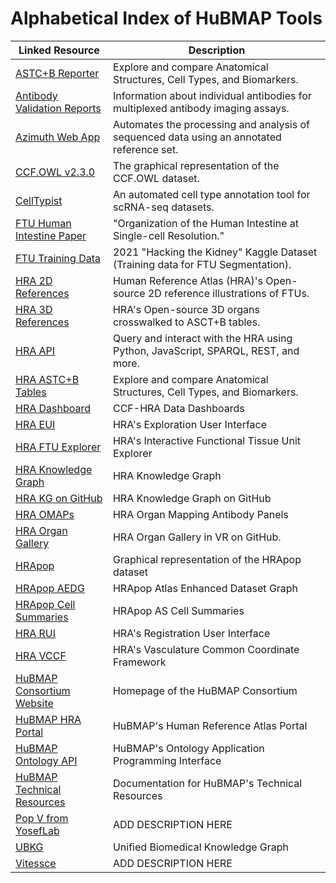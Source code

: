 # Alphabetical Index of HuBMAP Tools

| Linked Resource | Description                   |
| --------------- | ----------------------------- |
| [ASTC+B Reporter](https://humanatlas.io/asctb-reporter) | Explore and compare Anatomical Structures, Cell Types, and Biomarkers. |
| [Antibody Validation Reports](https://avr.hubmapconsortium.org/)| Information about individual antibodies for multiplexed antibody imaging assays. |
| [Azimuth Web App](https://azimuth.hubmapconsortium.org/) | Automates the processing and analysis of sequenced data using an annotated reference set. | 
| [CCF.OWL v2.3.0](https://lod.humanatlas.io/graph/ccf) | The graphical representation of the CCF.OWL dataset. |
| [CellTypist](https://www.celltypist.org) | An automated cell type annotation tool for scRNA-seq datasets. |
| [FTU Human Intestine Paper](https://portal.hubmapconsortium.org/browse/publication/77ab35880329b5932380104aa58795a4)| "Organization of the Human Intestine at Single-cell Resolution." |
| [FTU Training Data](https://doi.org/10.35079/hbm925.sgxl.596) | 2021 "Hacking the Kidney" Kaggle Dataset (Training data for FTU Segmentation). |
| [HRA 2D References](https://humanatlas.io/2d-ftu-illustrations) | Human Reference Atlas (HRA)'s Open-source 2D reference illustrations of FTUs. |
| [HRA 3D References](https://humanatlas.io/3d-reference-library) | HRA's Open-source 3D organs crosswalked to ASCT+B tables. |
| [HRA API](https://humanatlas.io/api/) | Query and interact with the HRA using Python, JavaScript, SPARQL, REST, and more. |
| [HRA ASTC+B Tables](https://humanatlas.io/asctb-tables) | Explore and compare Anatomical Structures, Cell Types, and Biomarkers. |
| [HRA Dashboard](https://hubmapconsortium.github.io/hra-data-dashboard) | CCF-HRA Data Dashboards |
| [HRA EUI](https://apps.humanatlas.io/eui) | HRA's Exploration User Interface |
| [HRA FTU Explorer](https://apps.humanatlas.io/ftu-explorer) | HRA's Interactive Functional Tissue Unit Explorer |
| [HRA Knowledge Graph](https://lod.humanatlas.io/) | HRA Knowledge Graph |
| [HRA KG on GitHub](https://github.com/hubmapconsortium/hra-kg) | HRA Knowledge Graph on GitHub |
| [HRA OMAPs](https://humanatlas.io/omap/) | HRA Organ Mapping Antibody Panels |
| [HRA Organ Gallery](https://github.com/cns-iu/hra-organ-gallery-in-vr) | HRA Organ Gallery in VR on GitHub. |
| [HRApop](https://lod.humanatlas.io/graph/hra-pop/latest/) | Graphical representation of the HRApop dataset |  
| [HRApop AEDG](https://cdn.humanatlas.io/digital-objects/graph/hra-pop/v0.10.2/assets/atlas-enriched-dataset-graph.jsonId) | HRApop Atlas Enhanced Dataset Graph |
| [HRApop Cell Summaries](https://cdn.humanatlas.io/digital-objects/graph/hra-pop/v0.10.2/assets/atlas-as-cell-summaries.jsonId) | HRApop AS Cell Summaries | 
| [HRA RUI](https://apps.humanatlas.io/rui) | HRA's Registration User Interface |
| [HRA VCCF](https://humanatlas.io/vccf) | HRA's Vasculature Common Coordinate Framework | 
| [HuBMAP Consortium Website](https://hubmapconsortium.org/) | Homepage of the HuBMAP Consortium |
| [HuBMAP HRA Portal](https://humanatlas.io/) | HuBMAP's Human Reference Atlas Portal |
| [HuBMAP Ontology API](https://smart-api.info/ui/d10ff85265d8b749fbe3ad7b51d0bfoa) | HuBMAP's Ontology Application Programming Interface |
| [HuBMAP Technical Resources](https://docs.hubmapconsortium.org/technical) | Documentation for HuBMAP's Technical Resources |
| [Pop V from YosefLab](https://github.com/YosefLab/PopV) | ADD DESCRIPTION HERE |
| [UBKG](https://docs.xconsortia.org) |Unified Biomedical Knowledge Graph|
| [Vitessce](https://vitessce.io/) | ADD DESCRIPTION HERE |

